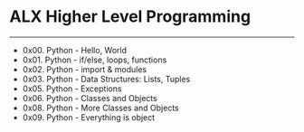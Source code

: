 # ALX Higher Level Programming
---
* 0x00. Python - Hello, World
* 0x01. Python - if/else, loops, functions
* 0x02. Python - import & modules
* 0x03. Python - Data Structures: Lists, Tuples
* 0x05. Python - Exceptions
* 0x06. Python - Classes and Objects
* 0x08. Python - More Classes and Objects
* 0x09. Python - Everything is object
